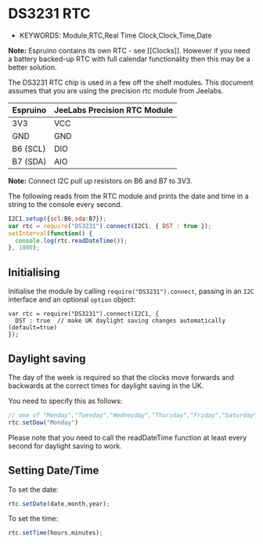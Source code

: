 <!--- Copyright (c) 2014 Peter Clarke. See the file LICENSE for copying permission. -->
DS3231 RTC
=========

* KEYWORDS: Module,RTC,Real Time Clock,Clock,Time,Date

**Note:** Espruino contains its own RTC - see [[Clocks]]. However if you need a battery backed-up RTC with full calendar functionality then this may be a better solution.

The DS3231 RTC chip is used in a few off the shelf modules.  This document assumes that you are using the precision rtc module from Jeelabs.

| Espruino | JeeLabs Precision RTC Module |
|----------|------------------------------|
| 3V3 | VCC |
| GND | GND |
| B6 (SCL) | DIO |
| B7 (SDA) | AIO |

**Note:** Connect I2C pull up resistors on B6 and B7 to 3V3.

The following reads from the RTC module and prints the date and time in a string to the console every second.

```Javascript
I2C1.setup({scl:B6,sda:B7});
var rtc = require("DS3231").connect(I2C1, { DST : true });
setInterval(function() {
  console.log(rtc.readDateTime());
}, 1000);
```


Initialising
------------

Initialise the module by calling `require("DS3231").connect`, passing in an
`I2C` interface and an optional `option` object:

```
var rtc = require("DS3231").connect(I2C1, {
  DST : true  // make UK daylight saving changes automatically (default=true)
});
```


Daylight saving
---------------

The day of the week is required so that the clocks move forwards and backwards
at the correct times for daylight saving in the UK.

You need to specify this as follows:

```Javascript
// one of "Monday","Tuesday","Wednesday","Thursday","Friday","Saturday","Sunday"
rtc.setDow("Monday")
```

Please note that you need to call the readDateTime function at least every
second for daylight saving to work.


Setting Date/Time
-----------------

To set the date:

```Javascript
rtc.setDate(date,month,year);
```

To set the time:

```Javascript
rtc.setTime(hours,minutes);
```
